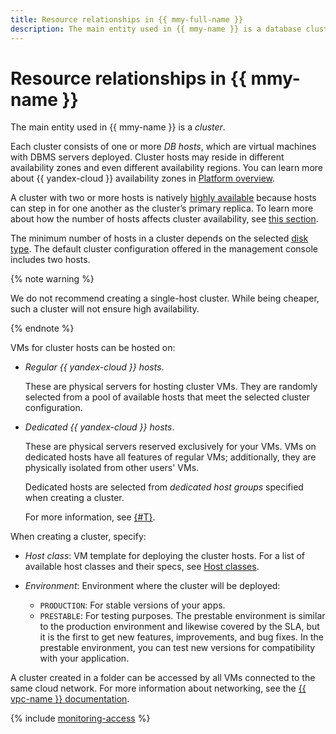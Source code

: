 ```yaml
---
title: Resource relationships in {{ mmy-full-name }}
description: The main entity used in {{ mmy-name }} is a database cluster. Each cluster consists of one or more DB hosts, which are virtual machines with DBMS servers deployed. Cluster hosts may reside in different availability zones. A multi-host cluster is natively highly available because one of its replica hosts will assume the master role upon the current master host's failure.
---
```


# Resource relationships in {{ mmy-name }}

The main entity used in {{ mmy-name }} is a _cluster_.

Each cluster consists of one or more _DB hosts_, which are virtual machines with DBMS servers deployed. Cluster hosts may reside in different availability zones and even different availability regions. You can learn more about {{ yandex-cloud }} availability zones in [Platform overview](../../overview/concepts/geo-scope.md).

A cluster with two or more hosts is natively [highly available](high-availability.md) because hosts can step in for one another as the cluster’s primary replica. To learn more about how the number of hosts affects cluster availability, see [this section](high-availability.md#host-configuration).

The minimum number of hosts in a cluster depends on the selected [disk type](storage.md). The default cluster configuration offered in the management console includes two hosts.

{% note warning %}

We do not recommend creating a single-host cluster. While being cheaper, such a cluster will not ensure high availability.

{% endnote %}


VMs for cluster hosts can be hosted on:

* _Regular {{ yandex-cloud }} hosts_.

    These are physical servers for hosting cluster VMs. They are randomly selected from a pool of available hosts that meet the selected cluster configuration.

* _Dedicated {{ yandex-cloud }} hosts_.


    These are physical servers reserved exclusively for your VMs. VMs on dedicated hosts have all features of regular VMs; additionally, they are physically isolated from other users' VMs.

    Dedicated hosts are selected from _dedicated host groups_ specified when creating a cluster.

    For more information, see [{#T}](../../compute/concepts/dedicated-host.md).


When creating a cluster, specify:
* _Host class_: VM template for deploying the cluster hosts. For a list of available host classes and their specs, see [Host classes](instance-types.md).

* _Environment_: Environment where the cluster will be deployed:
    * `PRODUCTION`: For stable versions of your apps.
    * `PRESTABLE`: For testing purposes. The prestable environment is similar to the production environment and likewise covered by the SLA, but it is the first to get new features, improvements, and bug fixes. In the prestable environment, you can test new versions for compatibility with your application.


A cluster created in a folder can be accessed by all VMs connected to the same cloud network. For more information about networking, see the [{{ vpc-name }} documentation](../../vpc/).


{% include [monitoring-access](../../_includes/mdb/monitoring-access.md) %}
